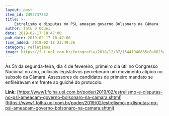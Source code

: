 ```yaml
---
layout: post
item_id: 2493737232
title: >-
    Estrelismo e disputas no PSL ameaçam governo Bolsonaro na Câmara
author: Tatu D'Oquei
date: 2019-02-17 18:47:00
pub_date: 2019-02-17 18:47:00
time_added: 2019-02-18 23:49:36
category: refletimos
image: https://f.i.uol.com.br/fotografia/2018/12/07/15441940835c0a8823a4026_1544194083_3x2_rt.jpg
---
```


Às 5h‬ da segunda-feira, dia 4 de fevereiro, primeiro dia útil no Congresso Nacional no ano, policiais legislativos perceberam um movimento atípico no subsolo da Câmara. Assessores de candidatos de primeiro mandato se enfileiravam em frente ao guichê do protocolo.

**Link:** [https://www1.folha.uol.com.br/poder/2019/02/estrelismo-e-disputas-no-psl-ameacam-governo-bolsonaro-na-camara.shtml](https://www1.folha.uol.com.br/poder/2019/02/estrelismo-e-disputas-no-psl-ameacam-governo-bolsonaro-na-camara.shtml)

